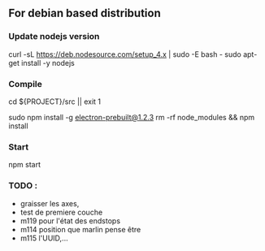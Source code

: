 
## For debian based distribution

### Update nodejs version
curl -sL https://deb.nodesource.com/setup_4.x | sudo -E bash -
sudo apt-get install -y nodejs

### Compile

cd ${PROJECT}/src || exit 1

sudo npm install -g electron-prebuilt@1.2.3
rm -rf node_modules && npm install

### Start

npm start


### TODO :

- graisser les axes,
- test de premiere couche
- m119 pour l'état des endstops
- m114 position que marlin pense être
- m115 l'UUID,...
